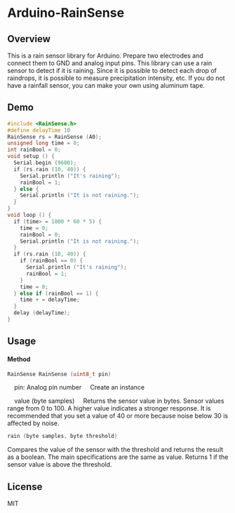 Arduino-RainSense
====

## Overview

This is a rain sensor library for Arduino. Prepare two electrodes and connect them to GND and analog input pins.
This library can use a rain sensor to detect if it is raining. Since it is possible to detect each drop of raindrops, it is possible to measure precipitation intensity, etc. If you do not have a rainfall sensor, you can make your own using aluminum tape.

## Demo

````cpp:example.ino
#include <RainSense.h>
#define delayTime 10
RainSense rs = RainSense (A0);
unsigned long time = 0;
int rainBool = 0;
void setup () {
  Serial.begin (9600);
  if (rs.rain (10, 40)) {
    Serial.println ("It's raining");
    rainBool = 1;
  } else {
    Serial.println ("It is not raining.");
  }
}
void loop () {
  if (time> = 1000 * 60 * 5) {
    time = 0;
    rainBool = 0;
    Serial.println ("It is not raining.");
  }
  if (rs.rain (10, 40)) {
    if (rainBool == 0) {
      Serial.println ("It's raining");
      rainBool = 1;
    }
    time = 0;
  } else if (rainBool == 1) {
    time + = delayTime;
  }
  delay (delayTime);
}
````

## Usage

#### Method

````cpp:example.ino
RainSense RainSense (uint8_t pin)
````

    pin: Analog pin number
    Create an instance

    value (byte samples)
    Returns the sensor value in bytes. Sensor values ​​range from 0 to 100. A higher value indicates a stronger response. It is recommended that you set a value of 40 or more because noise below 30 is affected by noise.

````cpp:example.ino
rain (byte samples, byte threshold)
````

Compares the value of the sensor with the threshold and returns the result as a boolean. The main specifications are the same as value. Returns 1 if the sensor value is above the threshold.

## License

MIT
